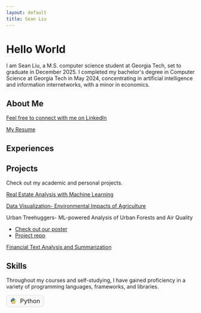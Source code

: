 ```yaml
---
layout: default
title: Sean Liu
---
```


# Hello World
I am Sean Liu, a M.S. computer science student at Georgia Tech, set to graduate in December 2025. I completed my bachelor's degree in Computer Science at Georgia Tech in May 2024, concentrating in artificial intelligence and information internetworks, with a minor in economics.

## About Me
[Feel free to connect with me on LinkedIn](https://www.linkedin.com/in/sliu750)

[My Resume](Sean_Liu_Resume_F25.pdf)

## Experiences

## Projects
Check out my academic and personal projects.

[Real Estate Analysis with Machine Learning](https://github.com/sliu750/ML4641-Team-Project)

[Data Visualization- Environmental Impacts of Agriculture](https://syoon029.github.io/6730-Data-Vis-Team-Project.github.io/)

Urban Treehuggers- ML-powered Analysis of Urban Forests and Air Quality
- [Check out our poster](team004poster.pdf)  
- [Project repo](https://github.com/sliu750/CSE-6242-Team-Project)

[Financial Text Analysis and Summarization](https://fintech-assignment.streamlit.app/)

## Skills
Throughout my courses and self-studying, I have gained proficiency in a variety of programming languages, frameworks, and libraries.

<div class="skills-grid">
  <div class="skill">
    <img src="assets/icons/python.png" alt="Python" />
    <span>Python</span>
  </div>
</div>

<style>
.skills-grid {
  display: flex;
  flex-wrap: wrap;
  gap: 20px;
  margin-top: 1em;
}

.skill {
  display: flex;
  align-items: center;
  gap: 10px;
  padding: 5px 10px;
  border: 1px solid #ddd;
  border-radius: 8px;
  background-color: #f9f9f9;
  font-size: 1rem;
  box-shadow: 0 1px 3px rgba(0,0,0,0.05);
}

.skill img {
  width: 16px;   /* 👈 Make the Python logo smaller */
  height: 16px;
  object-fit: contain;
}
</style>
